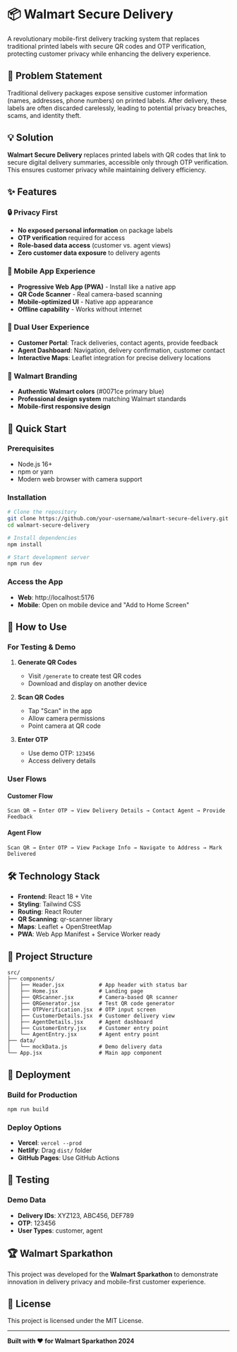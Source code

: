 # 📦 Walmart Secure Delivery

A revolutionary mobile-first delivery tracking system that replaces traditional printed labels with secure QR codes and OTP verification, protecting customer privacy while enhancing the delivery experience.

## 🎯 Problem Statement

Traditional delivery packages expose sensitive customer information (names, addresses, phone numbers) on printed labels. After delivery, these labels are often discarded carelessly, leading to potential privacy breaches, scams, and identity theft.

## 💡 Solution

**Walmart Secure Delivery** replaces printed labels with QR codes that link to secure digital delivery summaries, accessible only through OTP verification. This ensures customer privacy while maintaining delivery efficiency.

## ✨ Features

### 🔒 Privacy First
- **No exposed personal information** on package labels
- **OTP verification** required for access
- **Role-based data access** (customer vs. agent views)
- **Zero customer data exposure** to delivery agents

### 📱 Mobile App Experience
- **Progressive Web App (PWA)** - Install like a native app
- **QR Code Scanner** - Real camera-based scanning
- **Mobile-optimized UI** - Native app appearance
- **Offline capability** - Works without internet

### 👥 Dual User Experience
- **Customer Portal**: Track deliveries, contact agents, provide feedback
- **Agent Dashboard**: Navigation, delivery confirmation, customer contact
- **Interactive Maps**: Leaflet integration for precise delivery locations

### 🎨 Walmart Branding
- **Authentic Walmart colors** (#0071ce primary blue)
- **Professional design system** matching Walmart standards
- **Mobile-first responsive design**

## 🚀 Quick Start

### Prerequisites
- Node.js 16+
- npm or yarn
- Modern web browser with camera support

### Installation

```bash
# Clone the repository
git clone https://github.com/your-username/walmart-secure-delivery.git
cd walmart-secure-delivery

# Install dependencies
npm install

# Start development server
npm run dev
```

### Access the App
- **Web**: http://localhost:5176
- **Mobile**: Open on mobile device and "Add to Home Screen"

## 📱 How to Use

### For Testing & Demo

1. **Generate QR Codes**
   - Visit `/generate` to create test QR codes
   - Download and display on another device

2. **Scan QR Codes**
   - Tap "Scan" in the app
   - Allow camera permissions
   - Point camera at QR code

3. **Enter OTP**
   - Use demo OTP: `123456`
   - Access delivery details

### User Flows

#### Customer Flow
```
Scan QR → Enter OTP → View Delivery Details → Contact Agent → Provide Feedback
```

#### Agent Flow
```
Scan QR → Enter OTP → View Package Info → Navigate to Address → Mark Delivered
```

## 🛠️ Technology Stack

- **Frontend**: React 18 + Vite
- **Styling**: Tailwind CSS
- **Routing**: React Router
- **QR Scanning**: qr-scanner library
- **Maps**: Leaflet + OpenStreetMap
- **PWA**: Web App Manifest + Service Worker ready

## 📁 Project Structure

```
src/
├── components/
│   ├── Header.jsx           # App header with status bar
│   ├── Home.jsx             # Landing page
│   ├── QRScanner.jsx        # Camera-based QR scanner
│   ├── QRGenerator.jsx      # Test QR code generator
│   ├── OTPVerification.jsx  # OTP input screen
│   ├── CustomerDetails.jsx  # Customer delivery view
│   ├── AgentDetails.jsx     # Agent dashboard
│   ├── CustomerEntry.jsx    # Customer entry point
│   └── AgentEntry.jsx       # Agent entry point
├── data/
│   └── mockData.js          # Demo delivery data
└── App.jsx                  # Main app component
```

## 🚀 Deployment

### Build for Production
```bash
npm run build
```

### Deploy Options
- **Vercel**: `vercel --prod`
- **Netlify**: Drag `dist/` folder
- **GitHub Pages**: Use GitHub Actions

## 🧪 Testing

### Demo Data
- **Delivery IDs**: XYZ123, ABC456, DEF789
- **OTP**: 123456
- **User Types**: customer, agent

## 🏆 Walmart Sparkathon

This project was developed for the **Walmart Sparkathon** to demonstrate innovation in delivery privacy and mobile-first customer experience.

## 📄 License

This project is licensed under the MIT License.

---

**Built with ❤️ for Walmart Sparkathon 2024**
